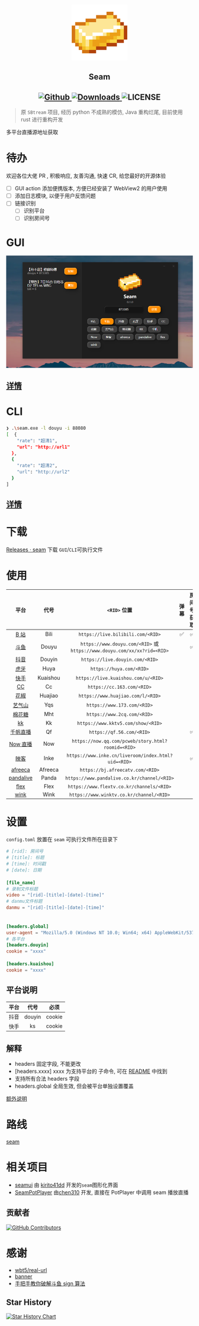 <p align="center">
    <img src="./assets/icon.png" style="width: 150px;" alt="Seam" />
</p>

<h2 align="center">
  Seam
</h2>

<h2 align="center">
  <a href="https://github.com/Borber/seam">
    <img src="https://img.shields.io/badge/github-Borber/seam-8da0cb.svg?style=for-the-badge&logo=github" alt="Github"/>
  </a>
  <a href="https://github.com/Borber/seam/releases/latest">
    <img src="https://img.shields.io/github/downloads/Borber/seam/total.svg?style=for-the-badge&color=82E0AA&logo=github" alt="Downloads"/>
  </a>
  <img src="https://img.shields.io/github/license/borber/seam?color=%2398cbed&logo=rust&style=for-the-badge" alt="LICENSE"/>
</h2>

> 原 `SBtream` 项目, 经历 python 不成熟的模仿, Java 重构烂尾, 目前使用 rust 进行重构开发

多平台直播源地址获取

# 待办

欢迎各位大佬 PR , 积极响应, 友善沟通, 快速 CR, 给您最好的开源体验

-   [ ] GUI action 添加便携版本, 方便已经安装了 WebView2 的用户使用
-   [ ] 添加日志模块, 以便于用户反馈问题
-   [ ] 链接识别
    -   [ ] 识别平台
    -   [ ] 识别房间号

# GUI

![GUI](assets/gui.png)

## [详情](crates/gui/README.md)

# CLI

```bash
❯ .\seam.exe -l douyu -i 88080
[  {
    "rate": "超清1",
    "url": "http://url1"
  },
  {
    "rate": "超清2",
    "url": "http://url2"
  }
]
```

## [详情](crates/cli/README.md)

# 下载

[Releases · seam](https://github.com/Borber/seam/releases) 下载 `GUI`/`CLI`可执行文件

# 使用

|                 **平台**                  | **代号** |                             **`<RID>` 位置**                             | **弹幕** | **房间号获取** |
| :---------------------------------------: | :------: | :----------------------------------------------------------------------: | :------: | :------------: |
|    [B 站](https://live.bilibili.com/)     |   Bili   |                    `https://live.bilibili.com/<RID>`                     |    ✅    |       ✅       |
|      [斗鱼](https://www.douyu.com/)       |  Douyu   | `https://www.douyu.com/<RID>` 或 `https://www.douyu.com/xx/xx?rid=<RID>` |          |       ✅       |
|     [抖音](https://live.douyin.com/)      |  Douyin  |                     `https://live.douyin.com/<RID>`                      |          |                |
|         [虎牙](https://huya.com/)         |   Huya   |                         `https://huya.com/<RID>`                         |          |                |
|    [快手](https://live.kuaishou.com/)     | Kuaishou |                   `https://live.kuaishou.com/u/<RID>`                    |          |                |
|         [CC](https://cc.163.com/)         |    Cc    |                        `https://cc.163.com/<RID>`                        |          |                |
|     [花椒](https://www.huajiao.com/)      | Huajiao  |                    `https://www.huajiao.com/l/<RID>`                     |          |                |
|      [艺气山](https://www.173.com/)       |   Yqs    |                       `https://www.173.com/<RID>`                        |          |                |
|      [棉花糖](https://www.2cq.com/)       |   Mht    |                       `https://www.2cq.com/<RID>`                        |          |                |
|       [kk](https://www.kktv5.com/)        |    Kk    |                    `https://www.kktv5.com/show/<RID>`                    |          |                |
|      [千帆直播](https://qf.56.com/)       |    Qf    |                        `https://qf.56.com/<RID>`                         |          |       ✅       |
|      [Now 直播](https://now.qq.com/)      |   Now    |            `https://now.qq.com/pcweb/story.html?roomid=<RID>`            |          |                |
|       [映客](https://www.inke.cn/)        |   Inke   |           `https://www.inke.cn/liveroom/index.html?uid=<RID>`            |          |       ✅       |
|     [afreeca](https://afreecatv.com/)     | Afreeca  |                     `https://bj.afreecatv.com/<RID>`                     |          |                |
| [pandalive](https://www.pandalive.co.kr/) |  Panda   |               `https://www.pandalive.co.kr/channel/<RID>`                |          |                |
|     [flex](https://www.flextv.co.kr/)     |   Flex   |                `https://www.flextv.co.kr/channels/<RID>`                 |          |                |
|     [wink](https://www.winktv.co.kr/)     |   Wink   |                 `https://www.winktv.co.kr/channel/<RID>`                 |          |                |

# 设置

`config.toml` 放置在 `seam` 可执行文件所在目录下

```toml
# [rid]: 房间号
# [title]: 标题
# [time]: 时间戳
# [date]: 日期

[file_name]
# 录制文件标题
video = "[rid]-[title]-[date]-[time]"
# danmu文件标题
danmu = "[rid]-[title]-[date]-[time]"


[headers.global]
user-agent = "Mozilla/5.0 (Windows NT 10.0; Win64; x64) AppleWebKit/537.36 (KHTML, like Gecko) Chrome/115.0.0.0 Safari/537.36 Edg/115.0.1901.200"
# 各平台
[headers.douyin]
cookie = "xxxx"

[headers.kuaishou]
cookie = "xxxx"

```

## 平台说明

| **平台** | **代号** | **必须** |
| :------: | :------: | :------: |
|   抖音   |  douyin  |  cookie  |
|   快手   |    ks    |  cookie  |

## 解释

-   headers 固定字段, 不能更改
-   \[headers.xxxx\] xxxx 为支持平台的 子命令, 可在 [README](../README.md) 中找到
-   支持所有合法 headers 字段
-   headers.global 全局生效, 但会被平台单独设置覆盖

[额外说明](./doc/配置说明.md)

# 路线

[seam](https://github.com/users/Borber/projects/4/views/1)

# 相关项目

-   [seamui](https://github.com/kirito41dd/seamui) 由 [kirito41dd](https://github.com/kirito41dd) 开发的`seam`图形化界面
-   [SeamPotPlayer](https://github.com/chen310/SeamPotPlayer/) 由[chen310](https://github.com/chen310) 开发, 直接在 PotPlayer 中调用 seam 播放直播

## 贡献者

[![GitHub Contributors](https://contrib.rocks/image?repo=Borber/seam)](https://github.com/Borber/seam/graphs/contributors)

# 感谢

-   [wbt5/real-url](https://github.com/wbt5/real-url/)
-   [banner](https://textkool.com/en/ascii-art-generator?hl=default&vl=default&font=Chunky&text=SEAM)
-   [手把手教你破解斗鱼 sign 算法](https://zhuanlan.zhihu.com/p/107330805)

## Star History

<a href="https://github.com/Borber/seam/stargazers">
  <picture>
    <source media="(prefers-color-scheme: dark)" srcset="https://api.star-history.com/svg?repos=Borber/seam&type=Date&theme=dark" />
    <source media="(prefers-color-scheme: light)" srcset="https://api.star-history.com/svg?repos=Borber/seam&type=Date" />
    <img alt="Star History Chart" src="https://api.star-history.com/svg?repos=Borber/seam&type=Date" />
  </picture>
</a>

